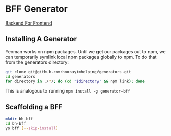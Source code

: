 # BFF Generator

[Backend For Frontend](https://www.thoughtworks.com/radar/techniques/bff-backend-for-frontends)

## Installing A Generator

Yeoman works on npm packages. Until we get our packages out to npm, we can temporarily symlink local npm packages globally to npm. To do that from the generators directory:

```bash
git clone git@github.com:hoorayimhelping/generators.git
cd generators
for directory in ./*/; do (cd "$directory" && npm link); done
```
This is analogous to running `npm install -g generator-bff`

## Scaffolding a BFF

```bash
mkdir bh-bff
cd bh-bff
yo bff [--skip-install]
```
